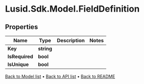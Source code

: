 # Lusid.Sdk.Model.FieldDefinition

## Properties

Name | Type | Description | Notes
------------ | ------------- | ------------- | -------------
**Key** | **string** |  | 
**IsRequired** | **bool** |  | 
**IsUnique** | **bool** |  | 

[Back to Model list](../README.md#documentation-for-models) &#8226; [Back to API list](../README.md#documentation-for-api-endpoints) &#8226; [Back to README](../README.md)

